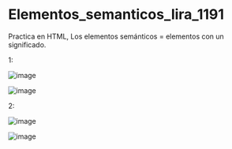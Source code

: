 # Elementos_semanticos_lira_1191
Practica en HTML, Los elementos semánticos = elementos con un significado.

1:

![image](https://github.com/user-attachments/assets/12190a2c-13dd-4e0f-a54c-88c47373074a)

![image](https://github.com/user-attachments/assets/85917d45-e01b-45a3-8995-14d151d32cae)

2:

![image](https://github.com/user-attachments/assets/96bf74d5-7cb1-4f1e-a120-ea058379c243)

![image](https://github.com/user-attachments/assets/0bcb922b-0814-43a2-ae19-4d0c5a21dd4b)
